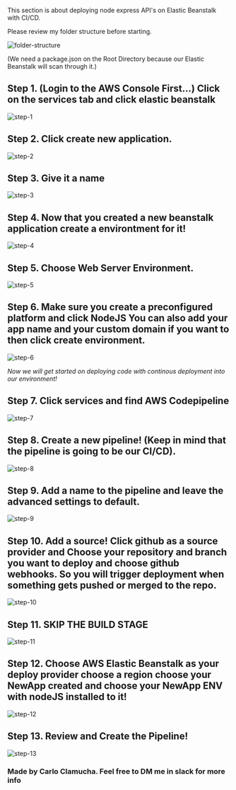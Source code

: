 This section is about deploying node express API's on Elastic Beanstalk with CI/CD.

Please review my folder structure before starting.

![folder-structure](nodedeploy/FolderStructure.png)

(We need a package.json on the Root Directory because our Elastic Beanstalk will scan through it.)

## Step 1. (Login to the AWS Console First...) Click on the services tab and click elastic beanstalk

![step-1](nodedeploy/Step1.png)

## Step 2. Click create new application.

![step-2](nodedeploy/Step2.png)

## Step 3. Give it a name

![step-3](nodedeploy/Step3.png)

## Step 4. Now that you created a new beanstalk application create a environtment for it!

![step-4](nodedeploy/Step4.png)

## Step 5. Choose Web Server Environment.

![step-5](nodedeploy/Step5.png)

## Step 6. Make sure you create a preconfigured platform and click NodeJS You can also add your app name and your custom domain if you want to then click create environment.

![step-6](nodedeploy/Step6.png)

_Now we will get started on deploying code with continous deployment into our environment!_

## Step 7. Click services and find AWS Codepipeline

![step-7](nodedeploy/Step7.png)

## Step 8. Create a new pipeline! (Keep in mind that the pipeline is going to be our CI/CD).

![step-8](nodedeploy/Step8.png)

## Step 9. Add a name to the pipeline and leave the advanced settings to default.

![step-9](nodedeploy/Step9.png)

## Step 10. Add a source! Click github as a source provider and Choose your repository and branch you want to deploy and choose github webhooks. So you will trigger deployment when something gets pushed or merged to the repo.

![step-10](nodedeploy/Step10.png)

## Step 11. SKIP THE BUILD STAGE

![step-11](nodedeploy/Step11.png)

## Step 12. Choose AWS Elastic Beanstalk as your deploy provider choose a region choose your NewApp created and choose your NewApp ENV with nodeJS installed to it!

![step-12](nodedeploy/Step12.png)

## Step 13. Review and Create the Pipeline!

![step-13](nodedeploy/Step13.png)

### Made by Carlo Clamucha. Feel free to DM me in slack for more info
